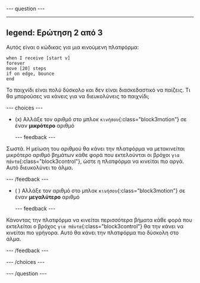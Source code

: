 
--- question ---

---
legend: Ερώτηση 2 από 3
---

Αυτός είναι ο κώδικας για μια κινούμενη πλατφόρμα:

```blocks3
when I receive [start v]
forever
move [20] steps
if on edge, bounce
end
```

Το παιχνίδι είναι πολύ δύσκολο και δεν είναι διασκεδαστικό να παίζεις. Τι θα μπορούσες να κάνεις για να διευκολύνεις το παιχνίδι;

--- choices ---

- (x) Αλλάξε τον αριθμό στο μπλοκ `κινήσου`{:class="block3motion"} σε έναν **μικρότερο** αριθμό

  --- feedback ---

Σωστά. Η μείωση του αριθμού θα κάνει την πλατφόρμα να μετακινείται μικρότερο αριθμό βημάτων κάθε φορά που εκτελούνται οι βρόχοι `για πάντα`{:class="block3control"}, ώστε η πλατφόρμα να κινείται πιο αργά. Αυτό διευκολύνει το άλμα.

  --- /feedback ---

- ( ) Αλλάξε τον αριθμό στο μπλοκ `κινήσου`{:class="block3motion"} σε έναν **μεγαλύτερο** αριθμό

  --- feedback ---

Κάνοντας την πλατφόρμα να κινείται περισσότερα βήματα κάθε φορά που εκτελείται ο βρόχος `για πάντα`{:class="block3control"} θα την κάνει να κινείται πιο γρήγορα. Αυτό θα κάνει την πλατφόρμα πιο δύσκολη στο άλμα.

  --- /feedback ---

--- /choices ---

--- /question ---
